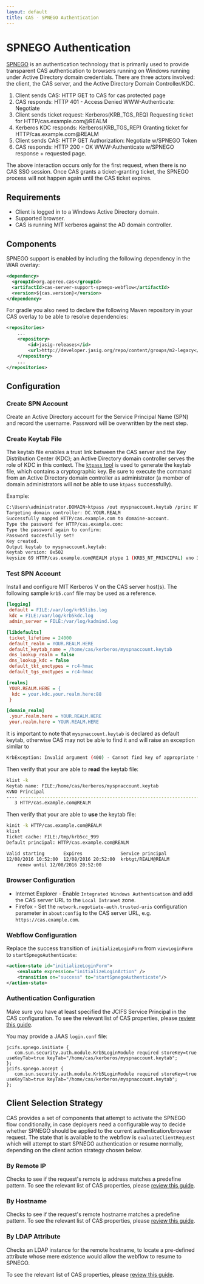 ```yaml
---
layout: default
title: CAS - SPNEGO Authentication
---
```


# SPNEGO Authentication

[SPNEGO](http://en.wikipedia.org/wiki/SPNEGO) is an authentication technology that is primarily used to provide
transparent CAS authentication to browsers running on Windows running under Active Directory domain credentials.
There are three actors involved: the client, the CAS server, and the Active Directory Domain Controller/KDC.

1. Client sends CAS:               HTTP GET to CAS for cas protected page
2. CAS responds:                   HTTP 401 - Access Denied WWW-Authenticate: Negotiate
3. Client sends ticket request:    Kerberos(KRB_TGS_REQ) Requesting ticket for HTTP/cas.example.com@REALM
4. Kerberos KDC responds:          Kerberos(KRB_TGS_REP) Granting ticket for HTTP/cas.example.com@REALM
5. Client sends CAS:               HTTP GET Authorization: Negotiate w/SPNEGO Token
6. CAS responds:                   HTTP 200 - OK WWW-Authenticate w/SPNEGO response + requested page.

The above interaction occurs only for the first request, when there is no CAS SSO session.
Once CAS grants a ticket-granting ticket, the SPNEGO process will not happen again until the CAS
ticket expires.

## Requirements

* Client is logged in to a Windows Active Directory domain.
* Supported browser.
* CAS is running MIT kerberos against the AD domain controller.

## Components

SPNEGO support is enabled by including the following dependency in the WAR overlay:

```xml
<dependency>
  <groupId>org.apereo.cas</groupId>
  <artifactId>cas-server-support-spnego-webflow</artifactId>
  <version>${cas.version}</version>
</dependency>
```
For gradle you also need to declare the following Maven repository in
your CAS overlay to be able to resolve dependencies:

```xml
<repositories>
    ...
    <repository>
        <id>jasig-releases</id>
        <url>http://developer.jasig.org/repo/content/groups/m2-legacy</url>
    </repository>
    ...
</repositories>
```
## Configuration

### Create SPN Account

Create an Active Directory account for the Service Principal Name (SPN) and record the username. Password will be overwritten by the next step.

### Create Keytab File

The keytab file enables a trust link between the CAS server and the Key Distribution Center (KDC); an Active Directory
domain controller serves the role of KDC in this context.
The [`ktpass` tool](http://technet.microsoft.com/en-us/library/cc753771.aspx) is used to generate the keytab file,
which contains a cryptographic key. Be sure to execute the command from an Active Directory domain controller as
administrator (a member of domain administrators will not be able to use `ktpass` successfully).

Example:

```bash
C:\Users\administrator.DOMAIN>ktpass /out myspnaccount.keytab /princ HTTP/cas.example.com@REALM /pass * /mapuser domain-account@YOUR.REALM /ptype KRB5_NT_PRINCIPAL /crypto RC4-HMAC-NT
Targeting domain controller: DC.YOUR.REALM
Successfully mapped HTTP/cas.example.com to domaine-account.
Type the password for HTTP/cas.example.com:
Type the password again to confirm:
Password succesfully set!
Key created.
Output keytab to myspnaccount.keytab:
Keytab version: 0x502
keysize 69 HTTP/cas.example.com@REALM ptype 1 (KRB5_NT_PRINCIPAL) vno 3 etype 0x17 (RC4-HMAC) keylength 16 (0x00112233445566778899aabbccddeeff)
```

### Test SPN Account

Install and configure MIT Kerberos V on the CAS server host(s). The following sample `krb5.conf` file may be used
as a reference.

```ini
[logging]
 default = FILE:/var/log/krb5libs.log
 kdc = FILE:/var/log/krb5kdc.log
 admin_server = FILE:/var/log/kadmind.log

[libdefaults]
 ticket_lifetime = 24000
 default_realm = YOUR.REALM.HERE
 default_keytab_name = /home/cas/kerberos/myspnaccount.keytab
 dns_lookup_realm = false
 dns_lookup_kdc = false
 default_tkt_enctypes = rc4-hmac
 default_tgs_enctypes = rc4-hmac

[realms]
 YOUR.REALM.HERE = {
  kdc = your.kdc.your.realm.here:88
 }

[domain_realm]
 .your.realm.here = YOUR.REALM.HERE
 your.realm.here = YOUR.REALM.HERE
```

It is important to note that `myspnaccount.keytab` is declared as default keytab, otherwise CAS may not be able to 
find it and will raise an exception similar to 

```bash
KrbException: Invalid argument (400) - Cannot find key of appropriate type to decrypt AP REP -RC4 with HMAC`
```

Then verify that your are able to **read** the keytab file:

```bash
klist -k
Keytab name: FILE:/home/cas/kerberos/myspnaccount.keytab
KVNO Principal
---- --------------------------------------------------------------------------
   3 HTTP/cas.example.com@REALM
```

Then verify that your are able to **use** the keytab file:

```bash
kinit -k HTTP/cas.example.com@REALM
klist
Ticket cache: FILE:/tmp/krb5cc_999
Default principal: HTTP/cas.example.com@REALM

Valid starting       Expires              Service principal
12/08/2016 10:52:00  12/08/2016 20:52:00  krbtgt/REALM@REALM
	renew until 12/08/2016 20:52:00
```

### Browser Configuration

* Internet Explorer - Enable `Integrated Windows Authentication` and add the CAS server URL to the `Local Intranet`
zone.
* Firefox - Set the `network.negotiate-auth.trusted-uris` configuration parameter in `about:config` to the CAS server
URL, e.g. `https://cas.example.com`.

### Webflow Configuration

Replace the success transition of `initializeLoginForm` from `viewLoginForm` to `startSpnegoAuthenticate`:

```xml
<action-state id="initializeLoginForm">
    <evaluate expression="initializeLoginAction" />
    <transition on="success" to="startSpnegoAuthenticate"/>
</action-state>
```

### Authentication Configuration

Make sure you have at least specified the JCIFS Service Principal in the CAS configuration. 
To see the relevant list of CAS properties, please [review this guide](Configuration-Properties.html).

You may provide a JAAS `login.conf` file:

```
jcifs.spnego.initiate {
   com.sun.security.auth.module.Krb5LoginModule required storeKey=true useKeyTab=true keyTab="/home/cas/kerberos/myspnaccount.keytab";
};
jcifs.spnego.accept {
   com.sun.security.auth.module.Krb5LoginModule required storeKey=true useKeyTab=true keyTab="/home/cas/kerberos/myspnaccount.keytab";
};
```

## Client Selection Strategy

CAS provides a set of components that attempt to activate the SPNEGO flow conditionally,
in case deployers need a configurable way to decide whether SPNEGO should be applied to the
current authentication/browser request. The state that is available to the webflow
is `evaluateClientRequest` which will attempt to start SPNEGO authentication
or resume normally, depending on the client action strategy chosen below.

### By Remote IP

Checks to see if the request's remote ip address matches a predefine pattern.
To see the relevant list of CAS properties, please [review this guide](Configuration-Properties.html).

### By Hostname

Checks to see if the request's remote hostname matches a predefine pattern.
To see the relevant list of CAS properties, please [review this guide](Configuration-Properties.html).

### By LDAP Attribute

Checks an LDAP instance for the remote hostname, to locate a pre-defined attribute whose mere existence
would allow the webflow to resume to SPNEGO.

To see the relevant list of CAS properties, please [review this guide](Configuration-Properties.html).
